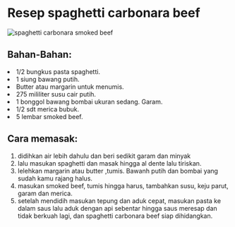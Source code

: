 <div class="container">
  <h1>Resep spaghetti carbonara beef </h1>
  <img src="https://pin.it/1jvleOe93" alt="spaghetti carbonara smoked beef" />
  <h2>Bahan-Bahan: </h2>
  <li>1/2 bungkus pasta spaghetti.
  <li>1 siung bawang putih.
  <li>Butter atau margarin untuk menumis.
  <li>275 mililiter susu cair putih.
  <li>1 bonggol bawang bombai ukuran sedang.
    Garam.
  <li>1/2 sdt merica bubuk.
  <li>5 lembar smoked beef.
    <h2>Cara memasak:</h2>
    <ol>
      <li> didihkan air lebih dahulu dan beri sedikit garam dan minyak</li>
      <li>lalu masukan spaghetti dan masak hingga al dente lalu tiriskan.</li>
      <li>lelehkan margarin atau butter ,tumis. Bawanh putih dan bombai yang sudah kamu rajang halus.</li>
      <li> masukan smoked beef, tumis hingga harus, tambahkan susu, keju parut, garam dan merica.</li>
      <li>setelah mendidih masukan tepung dan aduk cepat, masukan pasta ke dalam saus lalu aduk dengan api sebentar hingga saus meresap dan tidak berkuah lagi, dan spaghetti carbonara beef siap dihidangkan.</li>
    </ol>
</div>
